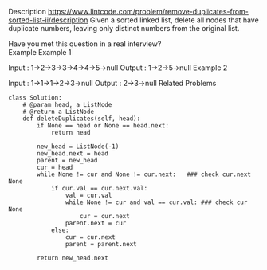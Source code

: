 Description
https://www.lintcode.com/problem/remove-duplicates-from-sorted-list-ii/description
Given a sorted linked list, delete all nodes that have duplicate numbers, leaving only distinct numbers from the original list.

Have you met this question in a real interview?  
Example
Example 1

Input : 1->2->3->3->4->4->5->null
Output : 1->2->5->null
Example 2

Input : 1->1->1->2->3->null
Output : 2->3->null
Related Problems

```
class Solution:  
    # @param head, a ListNode  
    # @return a ListNode  
    def deleteDuplicates(self, head):  
        if None == head or None == head.next:  
            return head  
  
        new_head = ListNode(-1)  
        new_head.next = head  
        parent = new_head  
        cur = head  
        while None != cur and None != cur.next:   ### check cur.next None  
            if cur.val == cur.next.val:  
                val = cur.val  
                while None != cur and val == cur.val: ### check cur None  
                    cur = cur.next  
                parent.next = cur  
            else:  
                cur = cur.next  
                parent = parent.next  
  
        return new_head.next 
```
